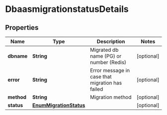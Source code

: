 # DbaasmigrationstatusDetails

## Properties
Name | Type | Description | Notes
------------ | ------------- | ------------- | -------------
**dbname** | **String** | Migrated db name (PG) or number (Redis) |  [optional]
**error** | **String** | Error message in case that migration has failed |  [optional]
**method** | **String** | Migration method |  [optional]
**status** | [**EnumMigrationStatus**](EnumMigrationStatus.md) |  |  [optional]
